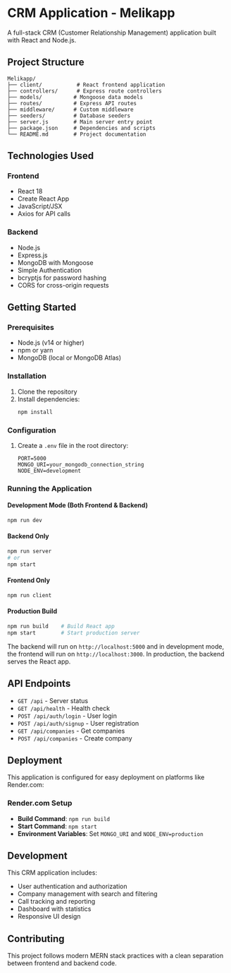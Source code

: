 # CRM Application - Melikapp

A full-stack CRM (Customer Relationship Management) application built with React and Node.js.

## Project Structure

```
Melikapp/
├── client/           # React frontend application
├── controllers/      # Express route controllers
├── models/          # Mongoose data models
├── routes/          # Express API routes
├── middleware/      # Custom middleware
├── seeders/         # Database seeders
├── server.js        # Main server entry point
├── package.json     # Dependencies and scripts
└── README.md        # Project documentation
```

## Technologies Used

### Frontend
- React 18
- Create React App
- JavaScript/JSX
- Axios for API calls

### Backend
- Node.js
- Express.js
- MongoDB with Mongoose
- Simple Authentication
- bcryptjs for password hashing
- CORS for cross-origin requests

## Getting Started

### Prerequisites
- Node.js (v14 or higher)
- npm or yarn
- MongoDB (local or MongoDB Atlas)

### Installation

1. Clone the repository
2. Install dependencies:
   ```bash
   npm install
   ```

### Configuration

1. Create a `.env` file in the root directory:
   ```
   PORT=5000
   MONGO_URI=your_mongodb_connection_string
   NODE_ENV=development
   ```

### Running the Application

#### Development Mode (Both Frontend & Backend)
```bash
npm run dev
```

#### Backend Only
```bash
npm run server
# or
npm start
```

#### Frontend Only
```bash
npm run client
```

#### Production Build
```bash
npm run build    # Build React app
npm start        # Start production server
```

The backend will run on `http://localhost:5000` and in development mode, the frontend will run on `http://localhost:3000`. In production, the backend serves the React app.

## API Endpoints

- `GET /api` - Server status
- `GET /api/health` - Health check
- `POST /api/auth/login` - User login
- `POST /api/auth/signup` - User registration
- `GET /api/companies` - Get companies
- `POST /api/companies` - Create company

## Deployment

This application is configured for easy deployment on platforms like Render.com:

### Render.com Setup
- **Build Command**: `npm run build`
- **Start Command**: `npm start`
- **Environment Variables**: Set `MONGO_URI` and `NODE_ENV=production`

## Development

This CRM application includes:
- User authentication and authorization
- Company management with search and filtering
- Call tracking and reporting
- Dashboard with statistics
- Responsive UI design

## Contributing

This project follows modern MERN stack practices with a clean separation between frontend and backend code. 